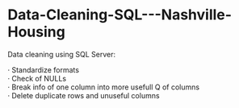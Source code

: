 # Data-Cleaning-SQL---Nashville-Housing

Data cleaning using SQL Server:

· Standardize formats</br>
· Check of NULLs</br>
· Break info of one column into more usefull Q of columns</br>
· Delete duplicate rows and unuseful columns
